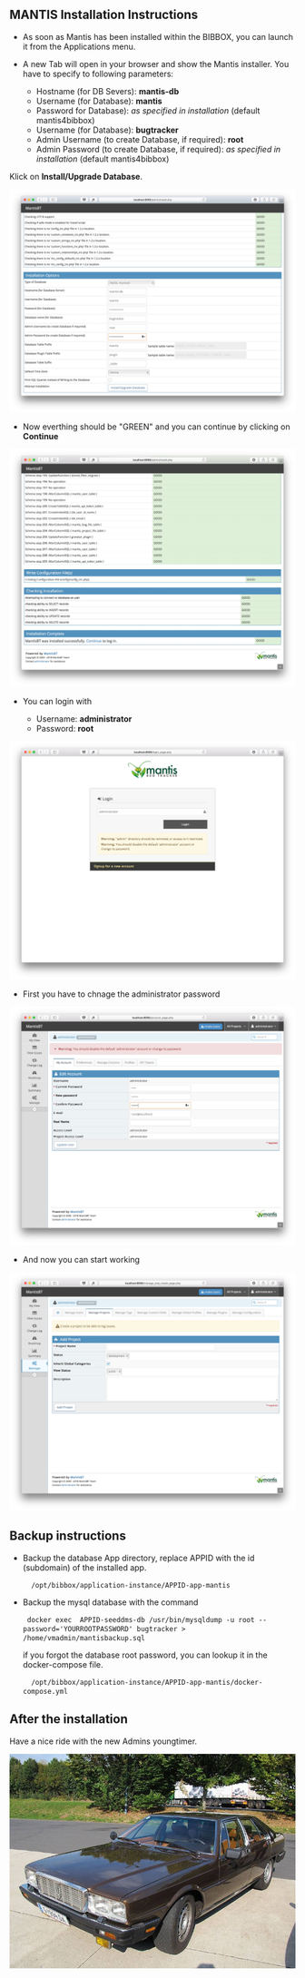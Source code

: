 ## MANTIS Installation Instructions 

* As soon as Mantis has been installed within the BIBBOX, you can launch it from the Applications menu.

* A new Tab will open in your browser and show the Mantis installer. You have to specify to following parameters:

    * Hostname (for DB Severs): **mantis-db**
    * Username (for Database): **mantis**
    * Password for Database): _as specified in installation_ (default mantis4bibbox)
    * Username (for Database): **bugtracker**
    * Admin Username (to create Database, if required): **root**
    * Admin Password (to create Database, if required): _as specified in installation_ (default mantis4bibbox)

Klick on **Install/Upgrade Database**.

![SCREEN1](assets/screen-01.jpg)

* Now everthing should be "GREEN" and you can continue by clicking on **Continue**

![SCREEN2](assets/screen-02.jpg)

* You can login with 

   * Username: **administrator**
   * Password: **root**
 
![SCREEN3](assets/screen-03.jpg)

* First you have to chnage the administrator password

![SCREEN4](assets/screen-04.jpg)

* And now you can start working

![SCREEN5](assets/screen-05.jpg)


## Backup instructions

* Backup the database App directory, replace APPID with the id (subdomain) of the installed app. 

        /opt/bibbox/application-instance/APPID-app-mantis
                
* Backup the mysql database with the command
       
       docker exec  APPID-seeddms-db /usr/bin/mysqldump -u root --password='YOURROOTPASSWORD' bugtracker > /home/vmadmin/mantisbackup.sql

   if you forgot the database root password, you can lookup it in the docker-compose file. 
   
        /opt/bibbox/application-instance/APPID-app-mantis/docker-compose.yml

## After the installation

Have a nice ride with the new Admins youngtimer.

![FINAL](assets/install-screen-final.jpg)
